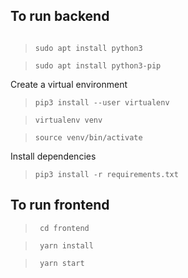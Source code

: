 ## To run backend

> ``` cd backend/python

> ```sudo apt install python3```

> ```sudo apt install python3-pip```

Create a virtual environment

> ```pip3 install --user virtualenv```

> ```virtualenv venv```

> ```source venv/bin/activate```

Install dependencies

> ```pip3 install -r requirements.txt```


## To run frontend

> ``` cd frontend```

> ``` yarn install```

> ``` yarn start```